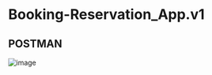 # Booking-Reservation_App.v1
## POSTMAN
![image](https://github.com/vlantonakos/Booking-Reservation_App.v1/assets/107072477/d063fb50-c42c-433c-b2d1-8a37286219de)

